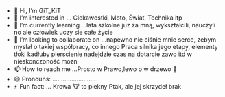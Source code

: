 - 👋 Hi, I’m GiT_KiT
- 👀 I’m interested in ... Ciekawostki, Moto, Świat, Technika itp
- 🌱 I’m currently learning ...lata szkolne juz za mną, wykształcili, nauczyli no ale człowiek uczy sie całe życie
- 💞️ I’m looking to collaborate on ...napewno nie ciśnie mnie serce, zebym myslał o takiej współpracy, co innego Praca silnika jego etapy, elementy tłoki kadłuby pierscienie nadejdzie czas na dotarcie zawo itd w nieskonczoność mozn
- 📫 How to reach me ...Prosto w Prawo,lewo o w drzewo 🤔
- 😄 Pronouns: .........................
- ⚡ Fun fact: ... Krowa 🐮 to piekny Ptak, ale jej skrzydeł brak

<!---
K77541451/K77541451 is a ✨ special ✨ repository because its `README.md` (this file) appears on your GitHub profile.
You can click the Preview link to take a look at your changes.
--->
